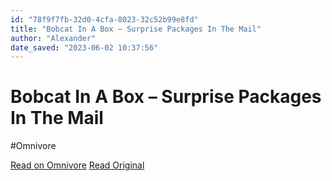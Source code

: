 ```yaml
---
id: "78f9f7fb-32d0-4cfa-8023-32c52b99e8fd"
title: "Bobcat In A Box – Surprise Packages In The Mail"
author: "Alexander"
date_saved: "2023-06-02 10:37:56"
---
```


# Bobcat In A Box – Surprise Packages In The Mail
#Omnivore

[Read on Omnivore](https://omnivore.app/me/bobcat-in-a-box-surprise-packages-in-the-mail-1887b788744)
[Read Original](https://bobcatinabox.com)

